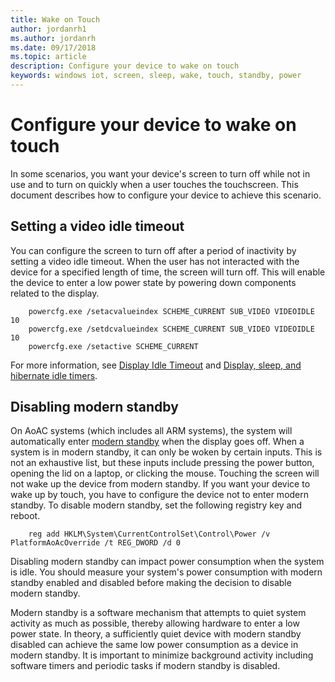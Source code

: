 ```yaml
---
title: Wake on Touch
author: jordanrh1
ms.author: jordanrh
ms.date: 09/17/2018
ms.topic: article
description: Configure your device to wake on touch
keywords: windows iot, screen, sleep, wake, touch, standby, power
---
```


# Configure your device to wake on touch

In some scenarios, you want your device's screen to turn off while not in use and to turn on quickly when a user touches the touchscreen. This document describes how to configure your device to achieve this scenario.

## Setting a video idle timeout

You can configure the screen to turn off after a period of inactivity by setting a video idle timeout. When the user has not interacted with the device for a specified length of time, the screen will turn off. This will enable the device to enter a low power state by powering down components related to the display.

```
	powercfg.exe /setacvalueindex SCHEME_CURRENT SUB_VIDEO VIDEOIDLE 10
	powercfg.exe /setdcvalueindex SCHEME_CURRENT SUB_VIDEO VIDEOIDLE 10
	powercfg.exe /setactive SCHEME_CURRENT
```

For more information, see [Display Idle Timeout](/windows-hardware/customize/power-settings/display-settings-display-idle-timeout) and [Display, sleep, and hibernate idle timers](/windows-hardware/design/device-experiences/display--sleep--and-hibernate-idle-timers).

## Disabling modern standby

On AoAC systems (which includes all ARM systems), the system will automatically enter [modern standby](/windows-hardware/design/device-experiences/modern-standby) when the display goes off. When a system is in modern standby, it can only be woken by certain inputs. This is not an exhaustive list, but these inputs include pressing the power button, opening the lid on a laptop, or clicking the mouse. Touching the screen will not wake up the device from modern standby. If you want your device to wake up by touch, you have to configure the device not to enter modern standby. To disable modern standby, set the following registry key and reboot.

```
	reg add HKLM\System\CurrentControlSet\Control\Power /v PlatformAoAcOverride /t REG_DWORD /d 0
```
	
Disabling modern standby can impact power consumption when the system is idle. You should measure your system's power consumption with modern standby enabled and disabled before making the decision to disable modern standby.

Modern standby is a software mechanism that attempts to quiet system activity as much as possible, thereby allowing hardware to enter a low power state. In theory, a sufficiently quiet device with modern standby disabled can achieve the same low power consumption as a device in modern standby. It is important to minimize background activity including software timers and periodic tasks if modern standby is disabled.